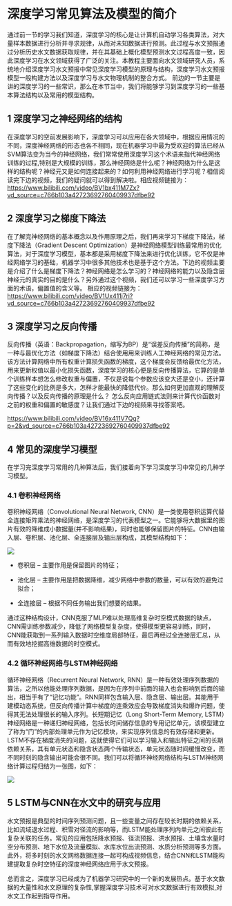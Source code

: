 # 深度学习常见算法及模型的简介

通过前一节的学习我们知道，深度学习的核心是让计算机自动学习各类算法，对大量样本数据进行分析并寻求规律，从而对未知数据进行预测。此过程与水文预报通过分析历史水文数据获取规律，并在其基础上概化模型预测水文过程高度一致，因此深度学习在水文领域获得了广泛的关注。本教程主要面向水文领域研究人员，系统地介绍深度学习水文预报中常见深度学习模型的原理与结构，深度学习水文预报模型一般构建方法以及深度学习与水文物理机制的整合方式。 前边的一节主要是讲的深度学习的一些常识，那么在本节当中，我们将能够学习到深度学习的一些基本算法结构以及常用的模型结构。

## 1 深度学习之神经网络的结构

在深度学习的空前发展影响下，深度学习可以应用在各大领域中，根据应用情况的不同，深度神经网络的形态也各不相同，现在机器学习中最为受欢迎的算法已经从SVM算法变为当今的神经网络，我们常常使用深度学习这个术语来指代神经网络训练的过程,特别是大规模的训练，那么神经网络是什么呢？神经网络为什么是这样的结构呢？神经元又是如何连接起来的？如何利用神经网络进行学习呢？相信阅读完下边的视频，我们的疑问就可以得到解决啦。相应视频链接为：<https://www.bilibili.com/video/BV1bx411M7Zx?vd_source=c766b103a42723692760409937dfbe92>

## 2 深度学习之梯度下降法

在了解完神经网络的基本概念以及作用原理之后，我们再来学习下梯度下降法，梯度下降法（Gradient Descent Optimization）是神经网络模型训练最常用的优化算法，对于深度学习模型，基本都是采用梯度下降法来进行优化训练，它不仅是神经网络学习的基础，机器学习中很多其他技术也是基于这个方法。下边的视频主要是介绍了什么是梯度下降法？神经网络是怎么学习的？神经网络的能力以及隐含层神经元的真实的目的是什么？另外通过这个视频，我们还可以学习一些深度学习方面的术语，偏置值的含义等。
相应的视频链接为：<https://www.bilibili.com/video/BV1Ux411j7ri?vd_source=c766b103a42723692760409937dfbe92>

## 3 深度学习之反向传播

反向传播（英语：Backpropagation，缩写为BP）是“误差反向传播”的简称，是一种与最优化方法（如梯度下降法）结合使用用来训练人工神经网络的常见方法。该方法计算网络中所有权重计算损失函数的梯度，这个梯度会反馈给最优化方法，用来更新权值以最小化损失函数，深度学习的核心便是反向传播算法，它算的是单个训练样本想怎么修改权重与偏置，不仅是说每个参数应该变大还是变小，还计算了这些变化的比例是多大，怎样才能最快的降低代价。那么如何更加直观的理解反向传播？以及反向传播的原理是什么？
怎么反向应用链式法则来计算代价函数对之前的权重和偏置的敏感度？让我们通过下边的视频来寻找答案吧。

https://www.bilibili.com/video/BV16x411V7Qg?p=2&vd_source=c766b103a42723692760409937dfbe92

## 4 常见的深度学习模型

在学习完深度学习常用的几种算法后，我们接着向下学习深度学习中常见的几种学习模型。

### 4.1 卷积神经网络

卷积神经网络（Convolutional Neural Network, CNN）是一类使用卷积运算代替全连接矩阵乘法的神经网络，是深度学习的代表模型之一。它能够将大数据里的图片有效的降维成小数据量(并不影响结果)，同时也能够保留图片的特征。CNN由输入层、卷积层、池化层、全连接层及输出层构成，其模型结构如下：

![](../img/CNN.png)

- 卷积层 – 主要作用是保留图片的特征；

- 池化层 – 主要作用是把数据降维，减少网络中参数的数量，可以有效的避免过拟合；

- 全连接层 – 根据不同任务输出我们想要的结果。

通过这种结构设计，CNN克服了MLP难以处理高维复杂时空模式数据的缺点，CNN需训练参数减少，降低了网络模型复杂度，使得模型更容易训练，同时，CNN能获取到一系列输入数据时空维度局部特征，最后再经过全连接层汇总，从而有效地挖掘高维数据的时空模式。

### 4.2 循环神经网络与LSTM神经网络

循环神经网络（Recurrent Neural Network, RNN）是一种有效处理序列数据的算法，之所以他能处理序列数据，是因为在序列中前面的输入也会影响到后面的输出，相当于有了“记忆功能”。RNN同样包含输入层、隐含层、输出层。其能用于建模动态系统，但反向传播计算中梯度的连乘效应会导致梯度消失和爆炸问题，使得其无法处理很长的输入序列。长短期记忆（Long Short-Term Memory, LSTM）神经网络是一种递归神经网络，包括长时间储存信息的专用记忆单元，该模型建立了称为“门”的内部处理单元作为记忆模块，来实现序列信息的有效存储和更新。LSTM不存在梯度消失的问题，这就使得它们可以学习输入和输出特征之间的长期依赖关系，其有单元状态和隐含状态两个传输状态，单元状态随时间缓慢改变，而不同时刻的隐含输出可能会很不同。我们可以将循环神经网络结构与LSTM神经网络计算过程归结为一张图，如下：

![](../img/RNN.png)

## 5 LSTM与CNN在水文中的研究与应用

水文预报是典型的时间序列预测问题，且一些变量之间存在较长时期的依赖关系，比如流域退水过程、积雪对径流的影响等，而LSTM能处理序列内单元之间彼此有复杂关联的任务。常见的应用包括降水预报、径流预报、洪水预报、土壤含水量时空分布预测、地下水位及流量模拟、水库水位出流预测、水质分析预测等多方面。此外，将多时刻的水文网格数据连接一起可构成视频信息，结合CNN和LSTM能构建提取复杂时空特征的深度神经网络应用于水文预报。

总而言之，深度学习已经成为了机器学习研究中的一个新的发展热点。基于水文数据的大量性和水文原理的复杂性,掌握深度学习技术可对水文数据进行有效模拟,对水文工作起到指导作用。




